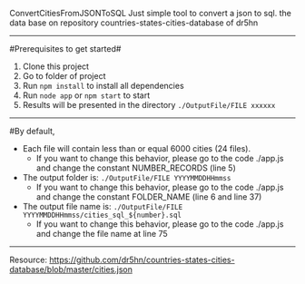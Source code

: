 ConvertCitiesFromJSONToSQL
Just simple tool to convert a json to sql. the data base on repository countries-states-cities-database of dr5hn
____________________
#Prerequisites to get started#

1. Clone this project
2. Go to folder of project
3. Run `npm install` to install all dependencies
4. Run `node app` or `npm start` to start
5. Results will be presented in the directory `./OutputFile/FILE xxxxxx`

____________________
#By default,

- Each file will contain less than or equal 6000 cities (24 files).
  + If you want to change this behavior, please go to the code ./app.js and change the constant NUMBER_RECORDS (line 5)
- The output folder is: `./OutputFile/FILE YYYYMMDDHHmmss`
  + If you want to change this behavior, please go to the code ./app.js and change the constant FOLDER_NAME (line 6 and line 37)
- The output file name is: `./OutputFile/FILE YYYYMMDDHHmmss/cities_sql_${number}.sql`
  + If you want to change this behavior, please go to the code ./app.js and change the file name at line 75
 
 __________________
Resource: https://github.com/dr5hn/countries-states-cities-database/blob/master/cities.json
